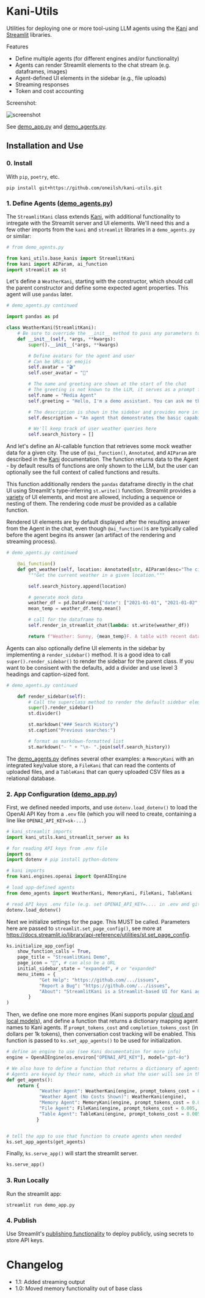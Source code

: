 # Kani-Utils

Utilities for deploying one or more tool-using LLM agents
using the [Kani](https://kani.readthedocs.io/en/latest/index.html) and [Streamlit](https://streamlit.io/) libraries.

Features

- Define multiple agents (for different engines and/or functionality)
- Agents can render Streamlit elements to the chat stream (e.g. dataframes, images)
- Agent-defined UI elements in the sidebar (e.g., file uploads)
- Streaming responses
- Token and cost accounting

Screenshot:

![screenshot](screenshot.png)


See [demo_app.py](demo_app.py) and [demo_agents.py](demo_agents.py).

## Installation and Use

### 0. Install

With `pip`, `poetry`, etc.

```
pip install git+https://github.com/oneilsh/kani-utils.git
```

### 1. Define Agents ([demo_agents.py](demo_agents.py))

The `StreamlitKani` class extends [Kani](https://kani.readthedocs.io/en/latest/index.html), with additional
functionality to intregate with the Streamlit server and UI elements. We'll need this and a few other imports
from the `kani` and `streamlit` libraries in a `demo_agents.py` or similar:

```python
# from demo_agents.py

from kani_utils.base_kanis import StreamlitKani
from kani import AIParam, ai_function
import streamlit as st
```

Let's define a `WeatherKani`, starting with the constructor, which should call the parent constructor
and define some expected agent properties. This agent will use `pandas` later.

```python
# demo_agents.py continued

import pandas as pd

class WeatherKani(StreamlitKani):
    # Be sure to override the __init__ method to pass any parameters to the superclass
    def __init__(self, *args, **kwargs):
        super().__init__(*args, **kwargs)

        # Define avatars for the agent and user
        # Can be URLs or emojis
        self.avatar = "🎬"
        self.user_avatar = "👤"

        # The name and greeting are shown at the start of the chat
        # The greeting is not known to the LLM, it serves as a prompt for the user
        self.name = "Media Agent"
        self.greeting = "Hello, I'm a demo assistant. You can ask me the weather, or to play a random video on youtube."

        # The description is shown in the sidebar and provides more information about the agent
        self.description = "An agent that demonstrates the basic capabilities of Streamlit+Kani."

        # We'll keep track of user weather queries here
        self.search_history = []
```

And let's define an AI-callable function that retrieves some mock weather data for a given city.
The use of `@ai_function()`, `Annotated`, and `AIParam` are described in the [Kani](https://kani.readthedocs.io/en/latest/index.html)
documentation. The function returns data to the Agent - by default results of functions are only shown to
the LLM, but the user can optionally see the full context of called functions and results.

This function additionally renders the `pandas` dataframe directly in the chat UI using Streamlit's
type-inferring `st.write()` function. Streamlit provides a [variety](https://docs.streamlit.io/develop/api-reference)
of UI elements, and most are allowed, including a sequence or nesting of them. The rendering code *must* be provided as
a callable function.

Rendered UI elements are by default displayed after the resulting answer from the Agent in the chat, even though
`@ai_function()`s are typically called before the agent begins its answer (an artifact of the rendering and streaming
process).

```python
# demo_agents.py continued

    @ai_function()
    def get_weather(self, location: Annotated[str, AIParam(desc="The city and state, e.g. San Francisco, CA")]):
        """Get the current weather in a given location."""

        self.search_history.append(location)

        # generate mock data
        weather_df = pd.DataFrame({"date": ["2021-01-01", "2021-01-02", "2021-01-03"], "temp": [72, 73, 74]})
        mean_temp = weather_df.temp.mean()

        # call for the dataframe to 
        self.render_in_streamlit_chat(lambda: st.write(weather_df))

        return f"Weather: Sunny, {mean_temp}F. A table with recent data will be shown after your response in the chat."
```

Agents can also optionally define UI elements in the sidebar by implementing a `render_sidebar()` method. It is a good
idea to call `super().render_sidebar()` to render the sidebar for the parent class. If you want to be consisent with the
defaults, add a divider and use level 3 headings and caption-sized font. 

```python
# demo_agents.py continued

    def render_sidebar(self):
        # Call the superclass method to render the default sidebar elements
        super().render_sidebar()
        st.divider()

        st.markdown("### Search History")
        st.caption("Previous searches:")

        # format as markdown-formatted list
        st.markdown("- " + "\n- ".join(self.search_history))
```

The [demo_agents.py](demo_agents.py) defines several other examples: a `MemoryKani` with an integrated
key/value store, a `FileKani` that can read the contents of uploaded files, and a `TableKani` that
can query uploaded CSV files as a relational database.


### 2. App Configuration ([demo_app.py](demo_app.py))

First, we defined needed imports, and use `dotenv.load_dotenv()` to load the OpenAI API Key 
from a `.env` file (which you will need to create, containing a line like `OPENAI_API_KEY=sk-...`)


```python
# kani_streamlit imports
import kani_utils.kani_streamlit_server as ks

# for reading API keys from .env file
import os
import dotenv # pip install python-dotenv

# kani imports
from kani.engines.openai import OpenAIEngine

# load app-defined agents
from demo_agents import WeatherKani, MemoryKani, FileKani, TableKani

# read API keys .env file (e.g. set OPENAI_API_KEY=.... in .env and gitignore .env)
dotenv.load_dotenv() 
```

Next we initialize settings for the page. This MUST be called. Parameters here are
passed to `streamlit.set_page_config()`, see more at https://docs.streamlit.io/library/api-reference/utilities/st.set_page_config. 

```python
ks.initialize_app_config(
    show_function_calls = True,
    page_title = "StreamlitKani Demo",
    page_icon = "🦀", # can also be a URL
    initial_sidebar_state = "expanded", # or "expanded"
    menu_items = {
            "Get Help": "https://github.com/.../issues",
            "Report a Bug": "https://github.com/.../issues",
            "About": "StreamlitKani is a Streamlit-based UI for Kani agents.",
        }
)
```

Then, we define one more more engines (Kani supports popular [cloud and local models](https://kani.readthedocs.io/en/latest/engines.html)), and define a function that returns a dictionary mapping agent names
to Kani agents. If `prompt_tokens_cost` and `completion_tokens_cost` (in dollars per 1k tokens), then
conversation cost tracking will be enabled. This function is passed to `ks.set_app_agents()` to be used
for initialization.

```python
# define an engine to use (see Kani documentation for more info)
engine = OpenAIEngine(os.environ["OPENAI_API_KEY"], model="gpt-4o")

# We also have to define a function that returns a dictionary of agents to serve
# Agents are keyed by their name, which is what the user will see in the UI
def get_agents():
    return {
            "Weather Agent": WeatherKani(engine, prompt_tokens_cost = 0.005, completion_tokens_cost = 0.015),
            "Weather Agent (No Costs Shown)": WeatherKani(engine),
            "Memory Agent": MemoryKani(engine, prompt_tokens_cost = 0.005, completion_tokens_cost = 0.015),
            "File Agent": FileKani(engine, prompt_tokens_cost = 0.005, completion_tokens_cost = 0.015),
            "Table Agent": TableKani(engine, prompt_tokens_cost = 0.005, completion_tokens_cost = 0.015),
           }


# tell the app to use that function to create agents when needed
ks.set_app_agents(get_agents)
```

Finally, `ks.serve_app()` will start the streamlit server.

```python
ks.serve_app()
```

### 3. Run Locally

Run the streamlit app:

```
streamlit run demo_app.py
```

### 4. Publish

Use Streamlit's [publishing functionality](https://docs.streamlit.io/deploy/streamlit-community-cloud/deploy-your-app) to deploy publicly, using secrets to store API keys.


# Changelog
 - 1.1: Added streaming output
 - 1.0: Moved memory functionality out of base class